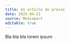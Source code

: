 ```yaml
---
title: Un article de presse
date: 2025-04-21
source: Mediapart
editable: true
---
```

Bla bla bla lorem ipsum
